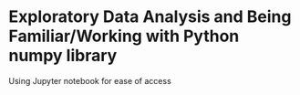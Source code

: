 # Exploratory Data Analysis and Being Familiar/Working with Python numpy library
Using Jupyter notebook for ease of access
